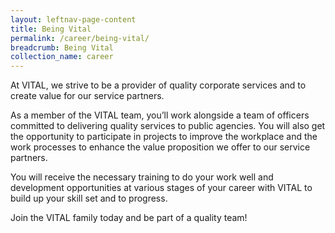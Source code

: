 ```yaml
---
layout: leftnav-page-content
title: Being Vital
permalink: /career/being-vital/
breadcrumb: Being Vital
collection_name: career
---
```

At VITAL, we strive to be a provider of quality corporate services and to create value for our service partners.

As a member of the VITAL team, you’ll work alongside a team of officers committed to delivering quality services to public agencies. You will also get the opportunity to participate in projects to improve the workplace and the work processes to enhance the value proposition we offer to our service partners.   

You will receive the necessary training to do your work well and development opportunities at various stages of your career with VITAL to build up your skill set and to progress.

Join the VITAL family today and be part of a quality team!
